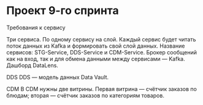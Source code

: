 # Проект 9-го спринта

Требования к сервису

Три сервиса. По одному сервису на слой.
Каждый сервис будет читать поток данных из Kafka и формировать свой слой данных.
Название сервисов: STG-Service, DDS-Service и CDM-Service.
Брокер сообщений как на вход, так и для обмена данными между сервисами — Kafka.
Дашборд DataLens.

DDS
DDS — модель данных Data Vault.


CDM
В CDM нужны две витрины. 
Первая витрина — счётчик заказов по блюдам; 
вторая — счётчик заказов по категориям товаров.

